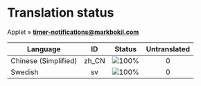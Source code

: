 # Translation status
Applet &#187; **timer-notifications@markbokil.com**

Language | ID | Status | Untranslated
---------|:--:|:------:|:-----------:
Chinese (Simplified) | zh_CN | ![100%](http://progressed.io/bar/100) | 0
Swedish | sv | ![100%](http://progressed.io/bar/100) | 0
